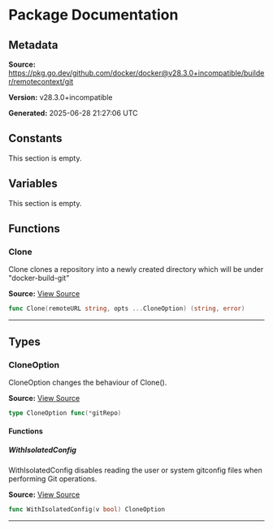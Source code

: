 # Package Documentation

## Metadata

**Source:** https://pkg.go.dev/github.com/docker/docker@v28.3.0+incompatible/builder/remotecontext/git

**Version:** v28.3.0+incompatible

**Generated:** 2025-06-28 21:27:06 UTC

## Constants

This section is empty.

## Variables

This section is empty.

## Functions

### Clone

Clone clones a repository into a newly created directory which
will be under "docker-build-git"

**Source:** [View Source](https://github.com/docker/docker/blob/v28.3.0/builder/remotecontext/git/gitutils.go#L36)  

```go
func Clone(remoteURL string, opts ...CloneOption) (string, error)
```

---

## Types

### CloneOption

CloneOption changes the behaviour of Clone().

**Source:** [View Source](https://github.com/docker/docker/blob/v28.3.0/builder/remotecontext/git/gitutils.go#L24)  

```go
type CloneOption func(*gitRepo)
```

#### Functions

##### WithIsolatedConfig

WithIsolatedConfig disables reading the user or system gitconfig files when
performing Git operations.

**Source:** [View Source](https://github.com/docker/docker/blob/v28.3.0/builder/remotecontext/git/gitutils.go#L28)  

```go
func WithIsolatedConfig(v bool) CloneOption
```

---

